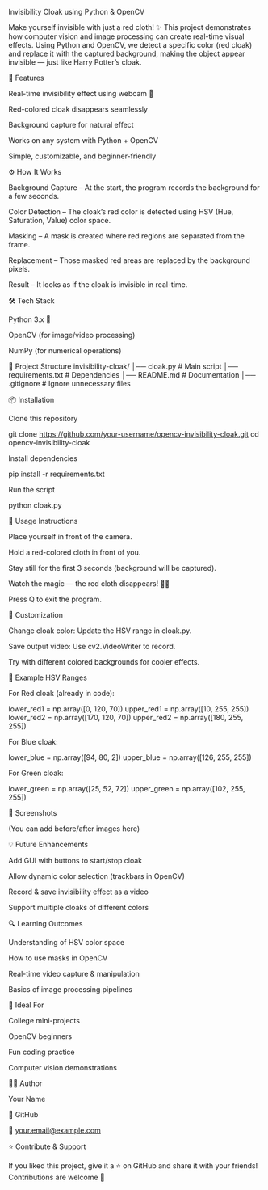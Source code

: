 Invisibility Cloak using Python & OpenCV

Make yourself invisible with just a red cloth! ✨
This project demonstrates how computer vision and image processing can create real-time visual effects. Using Python and OpenCV, we detect a specific color (red cloak) and replace it with the captured background, making the object appear invisible — just like Harry Potter’s cloak.


🚀 Features

Real-time invisibility effect using webcam 🎥

Red-colored cloak disappears seamlessly

Background capture for natural effect

Works on any system with Python + OpenCV

Simple, customizable, and beginner-friendly

⚙️ How It Works

Background Capture – At the start, the program records the background for a few seconds.

Color Detection – The cloak’s red color is detected using HSV (Hue, Saturation, Value) color space.

Masking – A mask is created where red regions are separated from the frame.

Replacement – Those masked red areas are replaced by the background pixels.

Result – It looks as if the cloak is invisible in real-time.

🛠️ Tech Stack

Python 3.x 🐍

OpenCV (for image/video processing)

NumPy (for numerical operations)

📂 Project Structure
invisibility-cloak/
│── cloak.py              # Main script
│── requirements.txt      # Dependencies
│── README.md             # Documentation
│── .gitignore            # Ignore unnecessary files

📦 Installation

Clone this repository

git clone https://github.com/your-username/opencv-invisibility-cloak.git
cd opencv-invisibility-cloak


Install dependencies

pip install -r requirements.txt


Run the script

python cloak.py

🎯 Usage Instructions

Place yourself in front of the camera.

Hold a red-colored cloth in front of you.

Stay still for the first 3 seconds (background will be captured).

Watch the magic — the red cloth disappears! 🧙‍♂️

Press Q to exit the program.

🎨 Customization

Change cloak color: Update the HSV range in cloak.py.

Save output video: Use cv2.VideoWriter to record.

Try with different colored backgrounds for cooler effects.

🧪 Example HSV Ranges

For Red cloak (already in code):

lower_red1 = np.array([0, 120, 70])
upper_red1 = np.array([10, 255, 255])
lower_red2 = np.array([170, 120, 70])
upper_red2 = np.array([180, 255, 255])


For Blue cloak:

lower_blue = np.array([94, 80, 2])
upper_blue = np.array([126, 255, 255])


For Green cloak:

lower_green = np.array([25, 52, 72])
upper_green = np.array([102, 255, 255])

📸 Screenshots

(You can add before/after images here)

💡 Future Enhancements

Add GUI with buttons to start/stop cloak

Allow dynamic color selection (trackbars in OpenCV)

Record & save invisibility effect as a video

Support multiple cloaks of different colors

🔍 Learning Outcomes

Understanding of HSV color space

How to use masks in OpenCV

Real-time video capture & manipulation

Basics of image processing pipelines

🏫 Ideal For

College mini-projects

OpenCV beginners

Fun coding practice

Computer vision demonstrations

👨‍💻 Author

Your Name

🔗 GitHub

📧 your.email@example.com

⭐ Contribute & Support

If you liked this project, give it a ⭐ on GitHub and share it with your friends! Contributions are welcome 🚀
